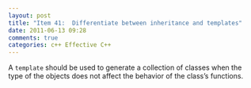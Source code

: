 ```yaml
---
layout: post
title: "Item 41:  Differentiate between inheritance and templates"
date: 2011-06-13 09:28
comments: true
categories: c++ Effective C++
---
```


A ```template``` should be used to generate a collection of classes when the type of the objects does not affect the behavior of the class’s functions.

